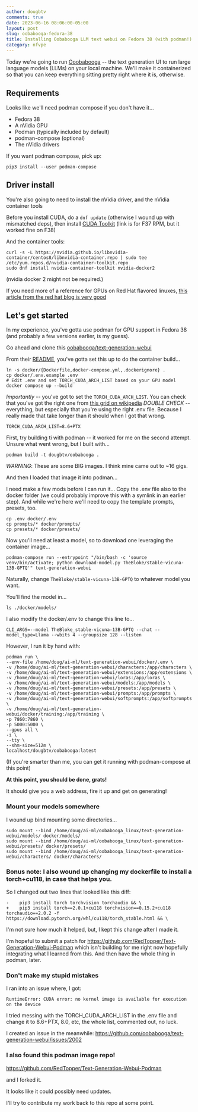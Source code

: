 ```yaml
---
author: dougbtv
comments: true
date: 2023-06-16 08:06:00-05:00
layout: post
slug: oobabooga-fedora-38
title: Installing Oobabooga LLM text webui on Fedora 38 (with podman!)
category: nfvpe
---
```


Today we're going to run [Ooobabooga](https://github.com/oobabooga/text-generation-webui/) -- the text generation UI to run large language models (LLMs) on your local machine. We'll make it containerized so that you can keep everything sitting pretty right where it is, otherwise.

## Requirements

Looks like we'll need podman compose if you don't have it...

* Fedora 38
* A nVidia GPU
* Podman (typically included by default)
* podman-compose (optional)
* The nVidia drivers

If you want podman compose, pick up: 

```
pip3 install --user podman-compose
```

## Driver install

You're also going to need to install the nVidia driver, and the nVidia container tools

Before you install CUDA, do a `dnf update` (otherwise I wound up with mismatched deps), then install [CUDA Toolkit](https://developer.nvidia.com/cuda-downloads?target_os=Linux&target_arch=x86_64&Distribution=Fedora&target_version=37&target_type=rpm_local) (link is for F37 RPM, but it worked fine on F38)


And the container tools:

```
curl -s -L https://nvidia.github.io/libnvidia-container/centos8/libnvidia-container.repo | sudo tee /etc/yum.repos.d/nvidia-container-toolkit.repo
sudo dnf install nvidia-container-toolkit nvidia-docker2
```

(nvidia docker 2 might not be required.)

If you need more of a reference for GPUs on Red Hat flavored linuxes, [this article from the red hat blog is very good](https://www.redhat.com/en/blog/how-use-gpus-containers-bare-metal-rhel-8)

## Let's get started

In my experience, you've gotta use podman for GPU support in Fedora 38 (and probably a few versions earlier, is my guess). 

Go ahead and clone this [oobabooga/text-generation-webui](https://github.com/oobabooga/text-generation-webui)

From their [README](https://github.com/oobabooga/text-generation-webui#alternative-docker), you've gotta set this up to do the container build...

```
ln -s docker/{Dockerfile,docker-compose.yml,.dockerignore} .
cp docker/.env.example .env
# Edit .env and set TORCH_CUDA_ARCH_LIST based on your GPU model
docker compose up --build
```

*Importantly* -- you've got to set the `TORCH_CUDA_ARCH_LIST`. You can check that you've got the right one from [this grid on wikipedia](https://en.wikipedia.org/wiki/CUDA#GPUs_supported)
*DOUBLE CHECK* -- everything, but especially that you're using the right .env file. Because I really made that take longer than it should when I got that wrong.

```
TORCH_CUDA_ARCH_LIST=8.6+PTX
```

First, try building ti with podman -- it worked for me on the second attempt. Unsure what went wrong, but I built with...

```
podman build -t dougbtv/oobabooga .
```

*WARNING*: These are some BIG images. I think mine came out to ~16 gigs.

And then I loaded that image it into podman...

I need make a few mods before I can run it... Copy the .env file also to the docker folder (we could probably improve this with a symlink in an earlier step). And while we're here we'll need to copy the template prompts, presets, too.

```
cp .env docker/.env
cp prompts/* docker/prompts/
cp presets/* docker/presets/
```

Now you'll need at least a model, so to download one leveraging the container image...

```
podman-compose run --entrypoint "/bin/bash -c 'source venv/bin/activate; python download-model.py TheBloke/stable-vicuna-13B-GPTQ'" text-generation-webui
```

Naturally, change `TheBloke/stable-vicuna-13B-GPTQ` to whatever model you want.

You'll find the model in...

```
ls ./docker/models/
```

I also modify the docker/.env to change this line to...

```
CLI_ARGS=--model TheBloke_stable-vicuna-13B-GPTQ --chat --model_type=Llama --wbits 4 --groupsize 128 --listen
```

However, I run it by hand with:

```
podman run \
--env-file /home/doug/ai-ml/text-generation-webui/docker/.env \
-v /home/doug/ai-ml/text-generation-webui/characters:/app/characters \
-v /home/doug/ai-ml/text-generation-webui/extensions:/app/extensions \
-v /home/doug/ai-ml/text-generation-webui/loras:/app/loras \
-v /home/doug/ai-ml/text-generation-webui/models:/app/models \
-v /home/doug/ai-ml/text-generation-webui/presets:/app/presets \
-v /home/doug/ai-ml/text-generation-webui/prompts:/app/prompts \
-v /home/doug/ai-ml/text-generation-webui/softprompts:/app/softprompts \
-v /home/doug/ai-ml/text-generation-webui/docker/training:/app/training \
-p 7860:7860 \
-p 5000:5000 \
--gpus all \
-i \
--tty \
--shm-size=512m \
localhost/dougbtv/oobabooga:latest
```

(If you're smarter than me, you can get it running with podman-compose at this point)

**At this point, you should be done, grats!**

It should give you a web address, fire it up and get on generating!

### Mount your models somewhere

I wound up bind mounting some directories...

```
sudo mount --bind /home/doug/ai-ml/oobabooga_linux/text-generation-webui/models/ docker/models/
sudo mount --bind /home/doug/ai-ml/oobabooga_linux/text-generation-webui/presets/ docker/presets/
sudo mount --bind /home/doug/ai-ml/oobabooga_linux/text-generation-webui/characters/ docker/characters/
```

### Bonus note: I also wound up changing my dockerfile to install a torch+cu118, in case that helps you.

So I changed out two lines that looked like this diff:

```
-    pip3 install torch torchvision torchaudio && \
+    pip3 install torch==2.0.1+cu118 torchvision==0.15.2+cu118 torchaudio==2.0.2 -f https://download.pytorch.org/whl/cu118/torch_stable.html && \
```

I'm not sure how much it helped, but, I kept this change after I made it.

I'm hopeful to submit a patch for https://github.com/RedTopper/Text-Generation-Webui-Podman which isn't building for me right now hopefully integrating what I learned from this. And then have the whole thing in podman, later.

### Don't make my stupid mistakes

I ran into an issue where, I got:

```
RuntimeError: CUDA error: no kernel image is available for execution on the device
```

I tried messing with the TORCH_CUDA_ARCH_LIST in the .env file and change it to 8.6+PTX, 8.0, etc, the whole list, commented out, no luck.

I created an issue in the meanwhile: https://github.com/oobabooga/text-generation-webui/issues/2002 

### I also found this podman image repo!

https://github.com/RedTopper/Text-Generation-Webui-Podman

and I forked it.

It looks like it could possibly need updates.

I'll try to contribute my work back to this repo at some point.

